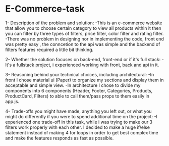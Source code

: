 # E-Commerce-task

1- Description of the problem and solution:
-This is an e-commerce website that allow you to choose certain category to view all products within it then you can filter by three types of filters, price filter, color filter and rating filter.
-There was no problem in designing nor in implementing the code, front end was pretty easy , the conncetion to the api was simple and the backend of filters features required a little bit thinking.

2- Whether the solution focuses on back-end, front-end or if it's full stack:
-It's a fullstack project, i experienced working with front, back and api in it.

3- Reasoning behind your technical choices, including architectural:
-In front I chose material ui (Paper) to organize my sections and display them in acceptable and simple view.
-In architecture I chose to divide my components into 6 components (Header, Footer, Categories, Products, ProductCard, Filters) to able to call them/pass props to them easily in app.js.

4- Trade-offs you might have made, anything you left out, or what you might do differently if you were to spend additional time on the project:
-I experienced one trade-off in this task, while i was trying to make our 3 filters work properly with each other. I decided to make a huge if/else statement instead of making 4 for loops in order to get best complex time and make the features responds as fast as possible.
